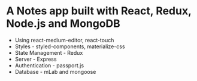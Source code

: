 # A Notes app built with React, Redux, Node.js and MongoDB

* Using react-medium-editor, react-touch
* Styles - styled-components, materialize-css
* State Management - Redux
* Server - Express
* Authentication - passport.js
* Database - mLab and mongoose
